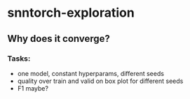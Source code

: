 # snntorch-exploration

## Why does it converge?
### Tasks:
- one model, constant hyperparams, different seeds
- quality over train and valid on box plot for different seeds
- F1 maybe? 
